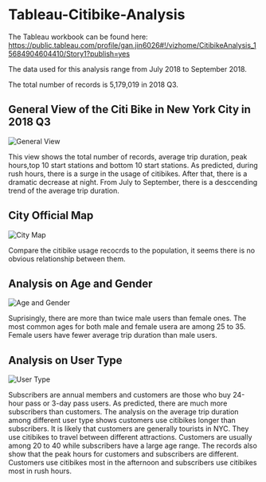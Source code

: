 # Tableau-Citibike-Analysis

The Tableau workbook can be found here: https://public.tableau.com/profile/gan.jin6026#!/vizhome/CitibikeAnalysis_15684904604410/Story1?publish=yes

The data used for this analysis range from July 2018 to September 2018.

The total number of records is 5,179,019 in 2018 Q3.

## General View of the Citi Bike in New York City in 2018 Q3
![General View](https://github.com/jingan0514/Tableau-Citibike-Analysis/blob/master/Images/general%20view.png)

This view shows the total number of records, average trip duration, peak hours,top 10 start stations and bottom 10 start stations. As predicted, during rush hours, there is a surge in the usage of citibikes. After that, there is a dramatic decrease at night. From July to September, there is a desccending trend of the average trip duration. 

## City Official Map
![City Map](https://github.com/jingan0514/Tableau-Citibike-Analysis/blob/master/Images/citi%20map.png)

Compare the citibike usage recocrds to the population, it seems there is no obvious relationship between them.

## Analysis on Age and Gender
![Age and Gender](https://github.com/jingan0514/Tableau-Citibike-Analysis/blob/master/Images/gender%20and%20age%20analysis.png)

Suprisingly, there are more than twice male users than female ones. The most common ages for both male and female usera are among 25 to 35. Female users have fewer average trip duration than male users.

## Analysis on User Type 
![User Type]()

Subscribers are annual members and customers are those who buy 24-hour pass or 3-day pass users. As predicted, there are much more subscribers than customers. The analysis on the average trip duration among different user type shows customers use citibikes longer than subscribers. It is likely that customers are generally tourists in NYC. They use citibikes to travel between different attractions. Customers are usually among 20 to 40 while subscribers have a large age range. The records also show that the peak hours for customers and subscribers are different. Customers use citibikes most in the afternoon and subscribers use citibikes most in rush hours.

